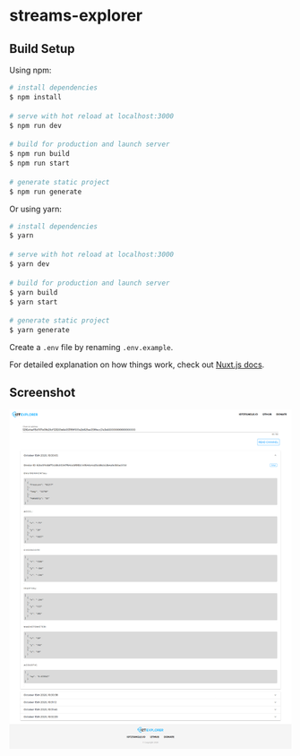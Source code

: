 # streams-explorer

## Build Setup

Using npm:

```bash
# install dependencies
$ npm install

# serve with hot reload at localhost:3000
$ npm run dev

# build for production and launch server
$ npm run build
$ npm run start

# generate static project
$ npm run generate
```

Or using yarn:

```bash
# install dependencies
$ yarn

# serve with hot reload at localhost:3000
$ yarn dev

# build for production and launch server
$ yarn build
$ yarn start

# generate static project
$ yarn generate
```

Create a `.env` file by renaming `.env.example`.

For detailed explanation on how things work, check out [Nuxt.js docs](https://nuxtjs.org).

## Screenshot

![Streams Explorer](ghassets/Screenshot_2020-10-16_Streams_Explorer.png)

